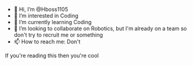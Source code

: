 - 👋 Hi, I’m @Hboss1105
- 👀 I’m interested in Coding
- 🌱 I’m currently learning Coding
- 💞️ I’m looking to collaborate on Robotics, but I'm already on a team so don't try to recruit me or something
- 📫 How to reach me: Don't

<!---
Hboss1105/Hboss1105 is a ✨ special ✨ repository because its `README.md` (this file) appears on your GitHub profile.
You can click the Preview link to take a look at your changes.
--->








If you're reading this then you're cool
